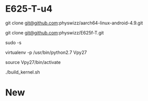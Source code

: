 
# E625-T-u4


git clone git@github.com:physwizz/aarch64-linux-android-4.9.git

git clone git@github.com:physwizz/E625f-T.git


sudo -s


virtualenv -p /usr/bin/python2.7 Vpy27

source Vpy27/bin/activate

./build_kernel.sh

# New
